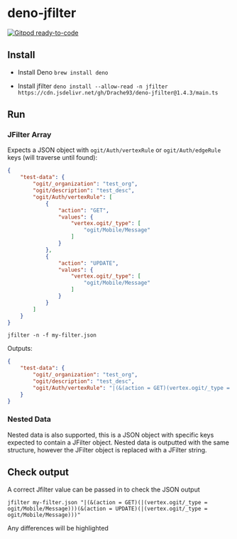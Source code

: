 
# deno-jfilter
[![Gitpod ready-to-code](https://img.shields.io/badge/Gitpod-ready--to--code-blue?logo=gitpod)](https://gitpod.io/#https://github.com/Drache93/deno-jfilter)

## Install

- Install Deno
  `brew install deno`

- Install jfilter
  `deno install --allow-read -n jfilter https://cdn.jsdelivr.net/gh/Drache93/deno-jfilter@1.4.3/main.ts`

## Run

### JFilter Array
Expects a JSON object with `ogit/Auth/vertexRule` or `ogit/Auth/edgeRule` keys (will traverse until found):

```json
{
    "test-data": {
        "ogit/_organization": "test_org",
        "ogit/description": "test_desc",
        "ogit/Auth/vertexRule": [
            {
                "action": "GET",
                "values": {
                    "vertex.ogit/_type": [
                        "ogit/Mobile/Message"
                    ]
                }
            },
            {
                "action": "UPDATE",
                "values": {
                    "vertex.ogit/_type": [
                        "ogit/Mobile/Message"
                    ]
                }
            }
        ]
    }
}
```

`jfilter -n -f my-filter.json`

Outputs:

```json
{
    "test-data": {
        "ogit/_organization": "test_org",
        "ogit/description": "test_desc",
        "ogit/Auth/vertexRule": "|(&(action = GET)(vertex.ogit/_type = ogit/Mobile/Message))(&(action = UPDATE)(vertex.ogit/_type = ogit/Mobile/Message))"
    }
}
```

### Nested Data

Nested data is also supported, this is a JSON object with specific keys expected to contain a JFilter object.
Nested data is outputted with the same structure, however the JFilter object is replaced with a JFilter string.



## Check output

A correct Jfilter value can be passed in to check the JSON output

`jfilter my-filter.json "|(&(action = GET)(|(vertex.ogit/_type = ogit/Mobile/Message)))(&(action = UPDATE)(|(vertex.ogit/_type = ogit/Mobile/Message)))"`

Any differences will be highlighted
